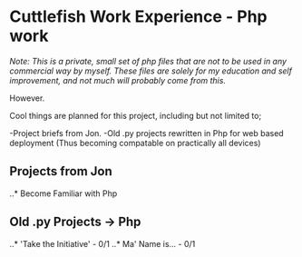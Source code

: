 Cuttlefish Work Experience - Php work
======
*Note: This is a private, small set of php files that are not to be used in any commercial way by myself. These files are solely for my education and self improvement, and not much will probably come from this.*

However.

Cool things are planned for this project, including but not limited to;

-Project briefs from Jon.
-Old .py projects rewritten in Php for web based deployment (Thus becoming compatable on practically all devices)

Projects from Jon
------

..* Become Familiar with Php


Old .py Projects -> Php
------

..* 'Take the Initiative' - 0/1
..* Ma' Name is... - 0/1